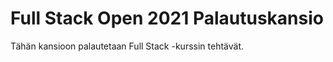 # **Full Stack Open 2021 Palautuskansio** 

Tähän kansioon palautetaan Full Stack -kurssin tehtävät.
